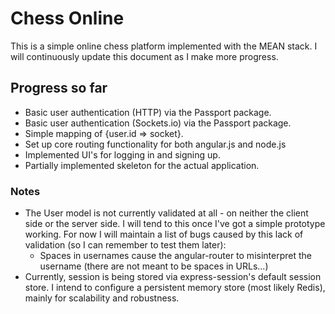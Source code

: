 # Chess Online
This is a simple online chess platform implemented with the MEAN stack. I will continuously update this document as I make more progress.
 
## Progress so far
 * Basic user authentication (HTTP) via the Passport package.
 * Basic user authentication (Sockets.io) via the Passport package.
 * Simple mapping of {user.id => socket}.
 * Set up core routing functionality for both angular.js and node.js
 * Implemented UI's for logging in and signing up.
 * Partially implemented skeleton for the actual application.

### Notes
 * The User model is not currently validated at all - on neither the client side or the server side. I will tend to this once I've got a simple prototype working. For now I will maintain a list of bugs caused by this lack of validation (so I can remember to test them later):
     * Spaces in usernames cause the angular-router to misinterpret the username (there are not meant to be spaces in URLs...)
 * Currently, session is being stored via express-session's default session store. I intend to configure a persistent memory store (most likely Redis), mainly for scalability and robustness.